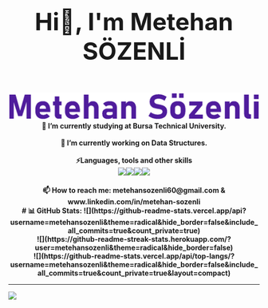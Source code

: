 ### <p align="center"><font size="12"><b>Hi👋, I'm Metehan SÖZENLİ<b></font></p><br>
 <p align="center"><img  src="https://github.com/metehansozenli/metehansozenli/blob/main/gif.gif" width="600"/><br>
 🔭 I’m currently studying at Bursa Technical University.
 <br><br>
 🌱 I’m currently working on Data Structures.
 <br><br>
 ⚡Languages, tools and other skills
 <br>
 <img src="https://img.icons8.com/fluency/36/000000/c.png"/><img src="https://img.icons8.com/stickers/36/000000/python.png"/><img src="https://img.icons8.com/color/36/000000/java-coffee-cup-logo--v1.png"/><img src="https://img.icons8.com/color/36/000000/adobe-photoshop--v1.png"/>
 <br><br>
 📫 How to reach me: metehansozenli60@gmail.com & www.linkedin.com/in/metehan-sozenli
 <br>
 # 📊 GitHub Stats:
![](https://github-readme-stats.vercel.app/api?username=metehansozenli&theme=radical&hide_border=false&include_all_commits=true&count_private=true)<br/>
![](https://github-readme-streak-stats.herokuapp.com/?user=metehansozenli&theme=radical&hide_border=false)<br/>
![](https://github-readme-stats.vercel.app/api/top-langs/?username=metehansozenli&theme=radical&hide_border=false&include_all_commits=true&count_private=true&layout=compact)

---
[![](https://visitcount.itsvg.in/api?id=metehansozenli&icon=0&color=5)](https://visitcount.itsvg.in)

<!--
**metehansozenli/metehansozenli** is a ✨ _special_ ✨ repository because its `README.md` (this file) appears on your GitHub profile.
Here are some ideas to get you started:
- 🔭 I’m currently working on ...
-
- 👯 I’m looking to collaborate on ...
- 🤔 I’m looking for help with ...
- 💬 Ask me about ...
- 
- 😄 Pronouns: ...
- ⚡ Fun fact: ...
-->
